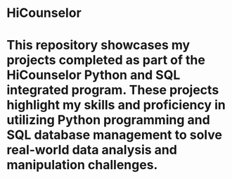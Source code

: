# HiCounselor
# This repository showcases my projects completed as part of the HiCounselor Python and SQL integrated program. These projects highlight my skills and proficiency in utilizing Python programming and SQL database management to solve real-world data analysis and manipulation challenges.
#

